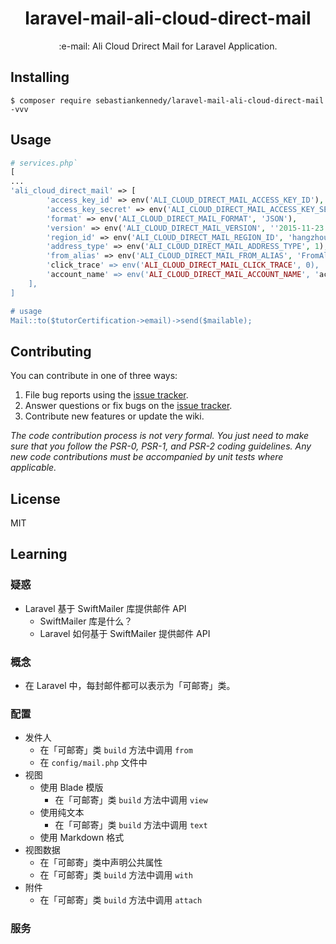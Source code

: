 <h1 align="center"> laravel-mail-ali-cloud-direct-mail </h1>

<p align="center">:e-mail: Ali Cloud Drirect Mail for Laravel Application.</p>


## Installing

```shell
$ composer require sebastiankennedy/laravel-mail-ali-cloud-direct-mail -vvv
```

## Usage

```php
# services.php`
[
...
'ali_cloud_direct_mail' => [
        'access_key_id' => env('ALI_CLOUD_DIRECT_MAIL_ACCESS_KEY_ID'),
        'access_key_secret' => env('ALI_CLOUD_DIRECT_MAIL_ACCESS_KEY_SECRET'),
        'format' => env('ALI_CLOUD_DIRECT_MAIL_FORMAT', 'JSON'),
        'version' => env('ALI_CLOUD_DIRECT_MAIL_VERSION', ''2015-11-23''),
        'region_id' => env('ALI_CLOUD_DIRECT_MAIL_REGION_ID', 'hangzhou'),
        'address_type' => env('ALI_CLOUD_DIRECT_MAIL_ADDRESS_TYPE', 1),
        'from_alias' => env('ALI_CLOUD_DIRECT_MAIL_FROM_ALIAS', 'FromAliasName')',
        'click_trace' => env('ALI_CLOUD_DIRECT_MAIL_CLICK_TRACE', 0),
        'account_name' => env('ALI_CLOUD_DIRECT_MAIL_ACCOUNT_NAME', 'account@name.com'),
    ],
]

# usage
Mail::to($tutorCertification->email)->send($mailable);
```

## Contributing

You can contribute in one of three ways:

1. File bug reports using the [issue tracker](https://github.com/sebastiankennedy/laravel-mail-ali-cloud-direct-mail/issues).
2. Answer questions or fix bugs on the [issue tracker](https://github.com/sebastiankennedy/laravel-mail-ali-cloud-direct-mail/issues).
3. Contribute new features or update the wiki.

_The code contribution process is not very formal. You just need to make sure that you follow the PSR-0, PSR-1, and PSR-2 coding guidelines. Any new code contributions must be accompanied by unit tests where applicable._

## License

MIT


## Learning

### 疑惑

- Laravel 基于 SwiftMailer 库提供邮件 API
    - SwiftMailer 库是什么？
    - Laravel 如何基于 SwiftMailer 提供邮件 API

### 概念

- 在 Laravel 中，每封邮件都可以表示为「可邮寄」类。

### 配置

- 发件人
    - 在「可邮寄」类 `build` 方法中调用 `from`
    - 在 `config/mail.php` 文件中
- 视图
    - 使用 Blade 模版
        - 在「可邮寄」类 `build` 方法中调用 `view`
    - 使用纯文本
        - 在「可邮寄」类 `build` 方法中调用 `text`
    - 使用 Markdown 格式    
- 视图数据
    - 在「可邮寄」类中声明公共属性
    - 在「可邮寄」类 `build` 方法中调用 `with`
- 附件
    - 在「可邮寄」类 `build` 方法中调用 `attach`
    
### 服务